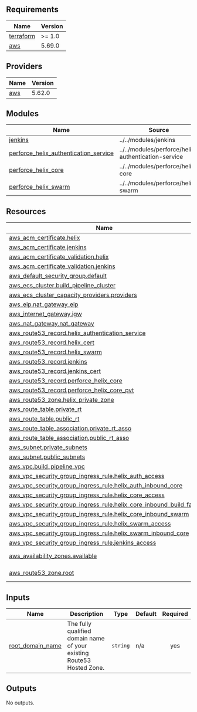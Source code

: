 <!-- BEGIN_TF_DOCS -->
## Requirements

| Name | Version |
|------|---------|
| <a name="requirement_terraform"></a> [terraform](#requirement\_terraform) | >= 1.0 |
| <a name="requirement_aws"></a> [aws](#requirement\_aws) | 5.69.0 |

## Providers

| Name | Version |
|------|---------|
| <a name="provider_aws"></a> [aws](#provider\_aws) | 5.62.0 |

## Modules

| Name | Source | Version |
|------|--------|---------|
| <a name="module_jenkins"></a> [jenkins](#module\_jenkins) | ../../modules/jenkins | n/a |
| <a name="module_perforce_helix_authentication_service"></a> [perforce\_helix\_authentication\_service](#module\_perforce\_helix\_authentication\_service) | ../../modules/perforce/helix-authentication-service | n/a |
| <a name="module_perforce_helix_core"></a> [perforce\_helix\_core](#module\_perforce\_helix\_core) | ../../modules/perforce/helix-core | n/a |
| <a name="module_perforce_helix_swarm"></a> [perforce\_helix\_swarm](#module\_perforce\_helix\_swarm) | ../../modules/perforce/helix-swarm | n/a |

## Resources

| Name | Type |
|------|------|
| [aws_acm_certificate.helix](https://registry.terraform.io/providers/hashicorp/aws/5.69.0/docs/resources/acm_certificate) | resource |
| [aws_acm_certificate.jenkins](https://registry.terraform.io/providers/hashicorp/aws/5.69.0/docs/resources/acm_certificate) | resource |
| [aws_acm_certificate_validation.helix](https://registry.terraform.io/providers/hashicorp/aws/5.69.0/docs/resources/acm_certificate_validation) | resource |
| [aws_acm_certificate_validation.jenkins](https://registry.terraform.io/providers/hashicorp/aws/5.69.0/docs/resources/acm_certificate_validation) | resource |
| [aws_default_security_group.default](https://registry.terraform.io/providers/hashicorp/aws/5.69.0/docs/resources/default_security_group) | resource |
| [aws_ecs_cluster.build_pipeline_cluster](https://registry.terraform.io/providers/hashicorp/aws/5.69.0/docs/resources/ecs_cluster) | resource |
| [aws_ecs_cluster_capacity_providers.providers](https://registry.terraform.io/providers/hashicorp/aws/5.69.0/docs/resources/ecs_cluster_capacity_providers) | resource |
| [aws_eip.nat_gateway_eip](https://registry.terraform.io/providers/hashicorp/aws/5.69.0/docs/resources/eip) | resource |
| [aws_internet_gateway.igw](https://registry.terraform.io/providers/hashicorp/aws/5.69.0/docs/resources/internet_gateway) | resource |
| [aws_nat_gateway.nat_gateway](https://registry.terraform.io/providers/hashicorp/aws/5.69.0/docs/resources/nat_gateway) | resource |
| [aws_route53_record.helix_authentication_service](https://registry.terraform.io/providers/hashicorp/aws/5.69.0/docs/resources/route53_record) | resource |
| [aws_route53_record.helix_cert](https://registry.terraform.io/providers/hashicorp/aws/5.69.0/docs/resources/route53_record) | resource |
| [aws_route53_record.helix_swarm](https://registry.terraform.io/providers/hashicorp/aws/5.69.0/docs/resources/route53_record) | resource |
| [aws_route53_record.jenkins](https://registry.terraform.io/providers/hashicorp/aws/5.69.0/docs/resources/route53_record) | resource |
| [aws_route53_record.jenkins_cert](https://registry.terraform.io/providers/hashicorp/aws/5.69.0/docs/resources/route53_record) | resource |
| [aws_route53_record.perforce_helix_core](https://registry.terraform.io/providers/hashicorp/aws/5.69.0/docs/resources/route53_record) | resource |
| [aws_route53_record.perforce_helix_core_pvt](https://registry.terraform.io/providers/hashicorp/aws/5.69.0/docs/resources/route53_record) | resource |
| [aws_route53_zone.helix_private_zone](https://registry.terraform.io/providers/hashicorp/aws/5.69.0/docs/resources/route53_zone) | resource |
| [aws_route_table.private_rt](https://registry.terraform.io/providers/hashicorp/aws/5.69.0/docs/resources/route_table) | resource |
| [aws_route_table.public_rt](https://registry.terraform.io/providers/hashicorp/aws/5.69.0/docs/resources/route_table) | resource |
| [aws_route_table_association.private_rt_asso](https://registry.terraform.io/providers/hashicorp/aws/5.69.0/docs/resources/route_table_association) | resource |
| [aws_route_table_association.public_rt_asso](https://registry.terraform.io/providers/hashicorp/aws/5.69.0/docs/resources/route_table_association) | resource |
| [aws_subnet.private_subnets](https://registry.terraform.io/providers/hashicorp/aws/5.69.0/docs/resources/subnet) | resource |
| [aws_subnet.public_subnets](https://registry.terraform.io/providers/hashicorp/aws/5.69.0/docs/resources/subnet) | resource |
| [aws_vpc.build_pipeline_vpc](https://registry.terraform.io/providers/hashicorp/aws/5.69.0/docs/resources/vpc) | resource |
| [aws_vpc_security_group_ingress_rule.helix_auth_access](https://registry.terraform.io/providers/hashicorp/aws/5.69.0/docs/resources/vpc_security_group_ingress_rule) | resource |
| [aws_vpc_security_group_ingress_rule.helix_auth_inbound_core](https://registry.terraform.io/providers/hashicorp/aws/5.69.0/docs/resources/vpc_security_group_ingress_rule) | resource |
| [aws_vpc_security_group_ingress_rule.helix_core_access](https://registry.terraform.io/providers/hashicorp/aws/5.69.0/docs/resources/vpc_security_group_ingress_rule) | resource |
| [aws_vpc_security_group_ingress_rule.helix_core_inbound_build_farm](https://registry.terraform.io/providers/hashicorp/aws/5.69.0/docs/resources/vpc_security_group_ingress_rule) | resource |
| [aws_vpc_security_group_ingress_rule.helix_core_inbound_swarm](https://registry.terraform.io/providers/hashicorp/aws/5.69.0/docs/resources/vpc_security_group_ingress_rule) | resource |
| [aws_vpc_security_group_ingress_rule.helix_swarm_access](https://registry.terraform.io/providers/hashicorp/aws/5.69.0/docs/resources/vpc_security_group_ingress_rule) | resource |
| [aws_vpc_security_group_ingress_rule.helix_swarm_inbound_core](https://registry.terraform.io/providers/hashicorp/aws/5.69.0/docs/resources/vpc_security_group_ingress_rule) | resource |
| [aws_vpc_security_group_ingress_rule.jenkins_access](https://registry.terraform.io/providers/hashicorp/aws/5.69.0/docs/resources/vpc_security_group_ingress_rule) | resource |
| [aws_availability_zones.available](https://registry.terraform.io/providers/hashicorp/aws/5.69.0/docs/data-sources/availability_zones) | data source |
| [aws_route53_zone.root](https://registry.terraform.io/providers/hashicorp/aws/5.69.0/docs/data-sources/route53_zone) | data source |

## Inputs

| Name | Description | Type | Default | Required |
|------|-------------|------|---------|:--------:|
| <a name="input_root_domain_name"></a> [root\_domain\_name](#input\_root\_domain\_name) | The fully qualified domain name of your existing Route53 Hosted Zone. | `string` | n/a | yes |

## Outputs

No outputs.
<!-- END_TF_DOCS -->
